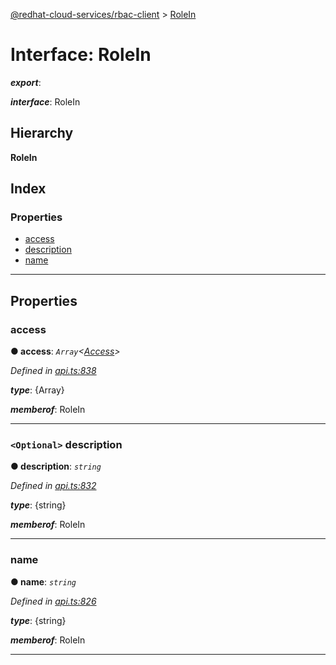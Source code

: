 [@redhat-cloud-services/rbac-client](../README.md) > [RoleIn](../interfaces/rolein.md)

# Interface: RoleIn

*__export__*: 

*__interface__*: RoleIn

## Hierarchy

**RoleIn**

## Index

### Properties

* [access](rolein.md#access)
* [description](rolein.md#description)
* [name](rolein.md#name)

---

## Properties

<a id="access"></a>

###  access

**● access**: *`Array`<[Access](access.md)>*

*Defined in [api.ts:838](https://github.com/RedHatInsights/javascript-clients/blob/master/packages/rbac/api.ts#L838)*

*__type__*: {Array}

*__memberof__*: RoleIn

___
<a id="description"></a>

### `<Optional>` description

**● description**: *`string`*

*Defined in [api.ts:832](https://github.com/RedHatInsights/javascript-clients/blob/master/packages/rbac/api.ts#L832)*

*__type__*: {string}

*__memberof__*: RoleIn

___
<a id="name"></a>

###  name

**● name**: *`string`*

*Defined in [api.ts:826](https://github.com/RedHatInsights/javascript-clients/blob/master/packages/rbac/api.ts#L826)*

*__type__*: {string}

*__memberof__*: RoleIn

___

